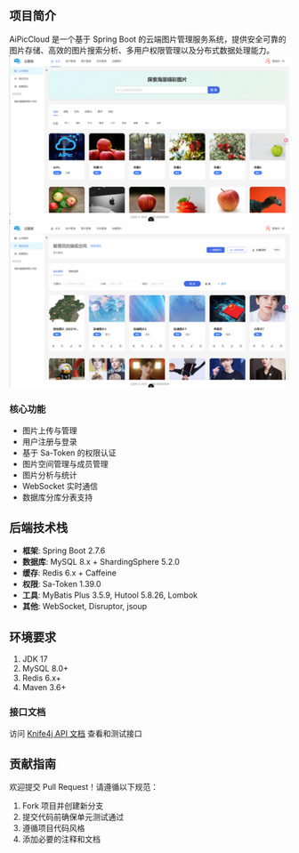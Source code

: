 ## 项目简介

AiPicCloud 是一个基于 Spring Boot 的云端图片管理服务系统，提供安全可靠的图片存储、高效的图片搜索分析、多用户权限管理以及分布式数据处理能力。
![主页](https://github.com/linbei0/AIPicCloud-backed/blob/master/picture/Home.png)
![空间](https://github.com/linbei0/AIPicCloud-backed/blob/master/picture/space.png)
### 核心功能
- 图片上传与管理
- 用户注册与登录
- 基于 Sa-Token 的权限认证
- 图片空间管理与成员管理
- 图片分析与统计
- WebSocket 实时通信
- 数据库分库分表支持

## 后端技术栈

- **框架**: Spring Boot 2.7.6
- **数据库**: MySQL 8.x + ShardingSphere 5.2.0
- **缓存**: Redis 6.x + Caffeine
- **权限**: Sa-Token 1.39.0
- **工具**: MyBatis Plus 3.5.9, Hutool 5.8.26, Lombok
- **其他**: WebSocket, Disruptor, jsoup

## 环境要求
1.   JDK 17
2.   MySQL 8.0+
3.   Redis 6.x+
4.   Maven 3.6+

### 接口文档
访问 [Knife4j API 文档](http://localhost:8080/doc.html) 查看和测试接口

## 贡献指南
欢迎提交 Pull Request！请遵循以下规范：
1. Fork 项目并创建新分支
2. 提交代码前确保单元测试通过
3. 遵循项目代码风格
4. 添加必要的注释和文档
